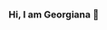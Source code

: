### Hi, I am Georgiana 👋

<!--
**georgianamarcu/georgianamarcu** is a ✨ _special_ ✨ repository because its `README.md` (this file) appears on your GitHub profile.


- 🔭 Here is an overview of my [Portfolio](https://georgianamarcu.github.io/Portfolio/)
- 🌱 I’m currently deepening my knowledge of React.js and learning Next.js
- 👯 I’m looking for an internship opportunity on Front End Development 
- 📫 How to reach me: Click [here](emailto:georgiana.marcu22@gmail.com) to send me an email!
-->
